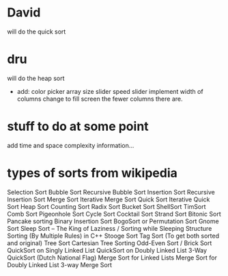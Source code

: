 # David
will do the quick sort

# dru
will do the heap sort 
* add:
color picker
array size slider
speed slider
implement width of columns change to fill screen the fewer columns there are.


# stuff to do at some point
add time and space complexity information...









# types of sorts from wikipedia
Selection Sort
Bubble Sort
Recursive Bubble Sort
Insertion Sort
Recursive Insertion Sort
Merge Sort
Iterative Merge Sort
Quick Sort
Iterative Quick Sort
Heap Sort
Counting Sort
Radix Sort
Bucket Sort
ShellSort
TimSort
Comb Sort
Pigeonhole Sort
Cycle Sort
Cocktail Sort
Strand Sort
Bitonic Sort
Pancake sorting
Binary Insertion Sort
BogoSort or Permutation Sort
Gnome Sort
Sleep Sort – The King of Laziness / Sorting while Sleeping
Structure Sorting (By Multiple Rules) in C++
Stooge Sort
Tag Sort (To get both sorted and original)
Tree Sort
Cartesian Tree Sorting
Odd-Even Sort / Brick Sort
QuickSort on Singly Linked List
QuickSort on Doubly Linked List
3-Way QuickSort (Dutch National Flag)
Merge Sort for Linked Lists
Merge Sort for Doubly Linked List
3-way Merge Sort